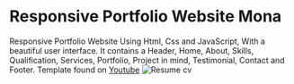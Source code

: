 # Responsive Portfolio Website Mona
Responsive Portfolio Website Using Html, Css and JavaScript, With a beautiful user interface. It contains a Header, Home, About, Skills, Qualification, Services, Portfolio, Project in mind, Testimonial, Contact and Footer.
Template found on [Youtube](https://youtu.be/27JtRAI3QO8)
![Resume cv](/preview.png)
